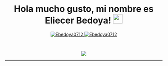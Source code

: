 <h1 align="center">
Hola mucho gusto, mi nombre es Eliecer Bedoya!
	<a href="https://github.com/Ebedoya0712" target="_self">
		<img src="https://media.giphy.com/media/hvRJCLFzcasrR4ia7z/giphy.gif" width="30">
	</a>
</h1>
<p align="center">
	<a href="https://github.com/Ebedoya0712">
		<img src="https://komarev.com/ghpvc/?username=Ebedoya0712&label=Profile%20views&color=0e75b6&style=flat" alt="Ebedoya0712" />
	</a>
	<a href="https://github.com/Ebedoya0712">
		<img src="https://img.shields.io/github/followers/Ebedoya0712?label=Followers" alt="Ebedoya0712" />
	</a>
</p>
<br/>
<p align="center">
	<a href="https://github.com/Ebedoya0712">
		<img src="https://readme-typing-svg.herokuapp.com?lines=Estudiante+de+Informatica;Desarrollador+Full+Stack;Freelancer&center=true&width=380&height=45">
	</a>
</p>

<hr>
